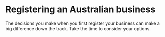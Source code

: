 # Registering an Australian business

The decisions you make when you first register your business can make a big difference down the track. Take the time to consider your options.
